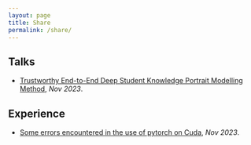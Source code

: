 ```yaml
---
layout: page
title: Share
permalink: /share/
---
```



## Talks
- [Trustworthy End-to-End Deep Student Knowledge Portrait Modelling Method](/share/Talks/CCFAI2023-DKP.pdf), _Nov 2023_.

## Experience
- [Some errors encountered in the use of pytorch on Cuda](/share/Experience/231106.md), _Nov 2023_.


